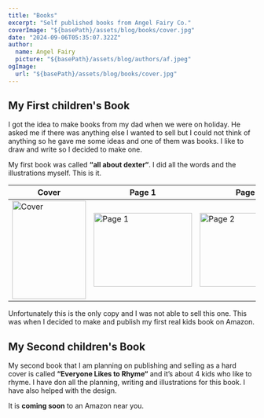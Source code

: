 ```yaml
---
title: "Books"
excerpt: "Self published books from Angel Fairy Co."
coverImage: "${basePath}/assets/blog/books/cover.jpg"
date: "2024-09-06T05:35:07.322Z"
author:
  name: Angel Fairy
  picture: "${basePath}/assets/blog/authors/af.jpeg"
ogImage:
  url: "${basePath}/assets/blog/books/cover.jpg"
---
```



## My First children's Book  

I got the idea to make books from my dad when we were on holiday. He asked me if there was anything else I wanted to sell but I could not think of anything so he gave me some ideas and one of them was books. I like to draw and write so I decided to make one. 

My first book was called **“all about dexter“**. I did all the words and the illustrations myself. This is it. 

<table class="min-w-full text-left text-sm font-light text-surface dark:text-white">
  <thead class="border-b border-neutral-200 font-medium dark:border-white/10">
    <tr>
      <th scope="col" class="px-6 py-4">Cover</th>
      <th scope="col" class="px-6 py-4">Page 1</th>
      <th scope="col" class="px-6 py-4">Page 2</th>
      <th scope="col" class="px-6 py-4">Back</th>
    </tr>
  </thead>
  <tbody>
    <tr class="border-b border-neutral-200 dark:border-white/10">
      <td class="whitespace-nowrap px-6 py-4"><img src="${basePath}/assets/blog/books/AllAboutDexter-cover.jpg" width="150" height="200" alt="Cover"/></td>
      <td class="whitespace-nowrap px-6 py-4"><img src="${basePath}/assets/blog/books/AllAboutDexter-page1.jpg" width="200" height="150" alt="Page 1"/></td>
      <td class="whitespace-nowrap px-6 py-4"><img src="${basePath}/assets/blog/books/AllAboutDexter-page2.jpg" width="200" height="150" alt="Page 2"/></td>
      <td class="whitespace-nowrap px-6 py-4"><img src="${basePath}/assets/blog/books/AllAboutDexter-page3.jpg" width="150" height="200" alt="Page 3"/></td>
    </tr>
  </tbody>
</table>

Unfortunately this is the only copy and I was not able to sell this one. This was when I decided to make and publish my first real kids book on Amazon.  

## My Second children's Book  

My second book that I am planning on publishing and selling as a hard cover is called **“Everyone Likes to Rhyme“** and it’s about 4 kids who like to rhyme. I have don all the planning, writing and illustrations for this book. I have also helped with the design.

It is **coming soon** to an Amazon near you.   
